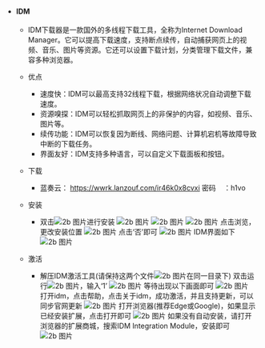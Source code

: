 * #### IDM  
    - IDM下载器是一款国外的多线程下载工具，全称为Internet Download Manager。它可以提高下载速度，支持断点续传，自动捕获网页上的视频、音乐、图片等资源。它还可以设置下载计划，分类管理下载文件，兼容多种浏览器。

    - 优点  

        - 速度快：IDM可以最高支持32线程下载，根据网络状况自动调整下载速度。
        - 资源嗅探：IDM可以轻松抓取网页上的非保护的内容，如视频、音乐、图片等。
        - 续传功能：IDM可以恢复因为断线、网络问题、计算机宕机等故障导致中断的下载任务。
        - 界面友好：IDM支持多种语言，可以自定义下载面板和按钮。

    - 下载

        - 蓝奏云： <https://wwrk.lanzouf.com/ir46k0x8cvxi>
        密码&nbsp;&nbsp;&nbsp;&nbsp;：h1vo

    - 安装

        - 双击![2b 图片](/tools/idmimg/8.png)进行安装
        ![2b 图片](/tools/idmimg/2.png)
        ![2b 图片](/tools/idmimg/3.png)
        ![2b 图片](/tools/idmimg/4.png)
        点击浏览，更改安装位置
        ![2b 图片](/tools/idmimg/5.png)
        点击‘否’即可
        ![2b 图片](/tools/idmimg/6.png)
        IDM界面如下
        ![2b 图片](/tools/idmimg/9.png)

    - 激活  

        - 解压IDM激活工具(请保持这两个文件![2b 图片](/tools/idmimg/7.png)在同一目录下)
        双击运行![2b 图片](/tools/idmimg/10.png)，输入‘1’
        ![2b 图片](/tools/idmimg/11.png)
        等待出现以下画面即可
        ![2b 图片](/tools/idmimg/12.png)
        打开idm，点击帮助，点击关于idm，成功激活，并且支持更新，可以同步官网更新
        ![2b 图片](/tools/idmimg/13.png)
        打开浏览器(推荐Edge或Google)，如果显示已经安装扩展，点击打开即可
        ![2b 图片](/tools/idmimg/14.png)
        如果没有自动安装，请打开浏览器的扩展商城，搜索IDM Integration Module，安装即可
        ![2b 图片](/tools/idmimg/15.png)
